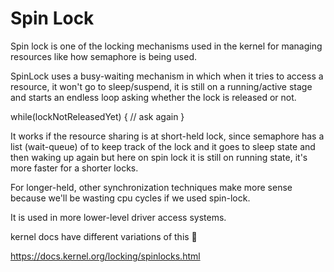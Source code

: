 # Spin Lock

Spin lock is one of the locking mechanisms used in the kernel for managing resources like how semaphore is being used.

SpinLock uses a busy-waiting mechanism in which when it tries to access a resource, it won't go to sleep/suspend, it is still on a running/active stage and starts an endless loop asking whether the lock is released or not.

while(lockNotReleasedYet) {
// ask again
}

It works if the resource sharing is at short-held lock, since semaphore has a list (wait-queue) of to keep track of the lock and it goes to sleep state and then waking up again but here on spin lock it is still on running state, it's more faster for a shorter locks.

For longer-held, other synchronization techniques make more sense because we'll be wasting cpu cycles if we used spin-lock.

It is used in more lower-level driver access systems.

kernel docs have different variations of this 🍿

https://docs.kernel.org/locking/spinlocks.html
